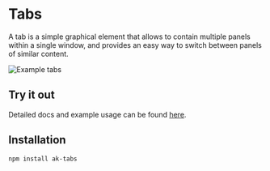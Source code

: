 # Tabs

A tab is a simple graphical element that allows to contain multiple panels within a single window, and provides an easy way to switch between panels of similar content.

![Example tabs](http://i.imgur.com/NO3xKah.gif)

## Try it out

Detailed docs and example usage can be found [here](https://aui-cdn.atlassian.com/atlaskit/stories/ak-tabs/@VERSION@/).

## Installation

```sh
npm install ak-tabs
```
